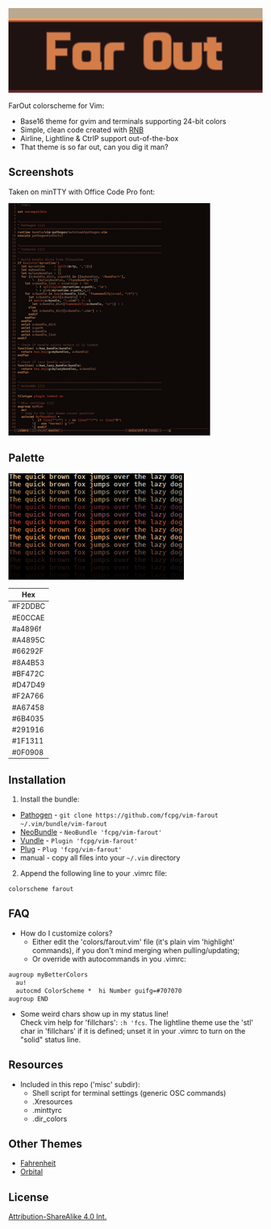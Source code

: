 ![Far Out](img/far_out.png)

FarOut colorscheme for Vim:

- Base16 theme for gvim and terminals supporting 24-bit colors
- Simple, clean code created with [RNB](https://gist.github.com/5cd2f4ec222805f49eca.git)
- Airline, Lightline & CtrlP support out-of-the-box
- That theme is so far out, can you dig it man?

Screenshots
------------
Taken on minTTY with Office Code Pro font:

[![](img/farout_vim_thumb.png)](img/farout_vim.png)


Palette
--------
![farout_palette](img/farout_palette.png)

|  Hex  |
|-------|
|#F2DDBC|
|#E0CCAE|
|#a4896f|
|#A4895C|
|#66292F|
|#8A4B53|
|#BF472C|
|#D47D49|
|#F2A766|
|#A67458|
|#6B4035|
|#291916|
|#1F1311|
|#0F0908|

Installation
-------------
1. Install the bundle:
  *  [Pathogen][1] - `git clone https://github.com/fcpg/vim-farout ~/.vim/bundle/vim-farout`
  *  [NeoBundle][2] - `NeoBundle 'fcpg/vim-farout'`
  *  [Vundle][3] - `Plugin 'fcpg/vim-farout'`
  *  [Plug][4] - `Plug 'fcpg/vim-farout'`
  *  manual - copy all files into your `~/.vim` directory
2. Append the following line to your .vimrc file:
```VimL
colorscheme farout
```

FAQ
----
- How do I customize colors?  
  *  Either edit the 'colors/farout.vim' file (it's plain vim 'highlight' commands), if you don't mind merging when pulling/updating;
  *  Or override with autocommands in you .vimrc:
```VimL
augroup myBetterColors
  au!
  autocmd ColorScheme *  hi Number guifg=#707070
augroup END
```
- Some weird chars show up in my status line!  
  Check vim help for 'fillchars': `:h 'fcs`. The lightline theme use the 'stl'
  char in 'fillchars' if it is defined; unset it in your .vimrc to turn on the 
  "solid" status line.

Resources
----------
- Included in this repo ('misc' subdir):
  - Shell script for terminal settings (generic OSC commands)
  - .Xresources
  - .minttyrc
  - .dir_colors

Other Themes
-------------
- [Fahrenheit](https://github.com/fcpg/vim-fahrenheit)
- [Orbital](https://github.com/fcpg/vim-orbital)

License
--------
[Attribution-ShareAlike 4.0 Int.](https://creativecommons.org/licenses/by-sa/4.0/)

[1]: https://github.com/tpope/vim-pathogen
[2]: https://github.com/Shougo/neobundle.vim
[3]: https://github.com/gmarik/vundle
[4]: https://github.com/junegunn/vim-plug
